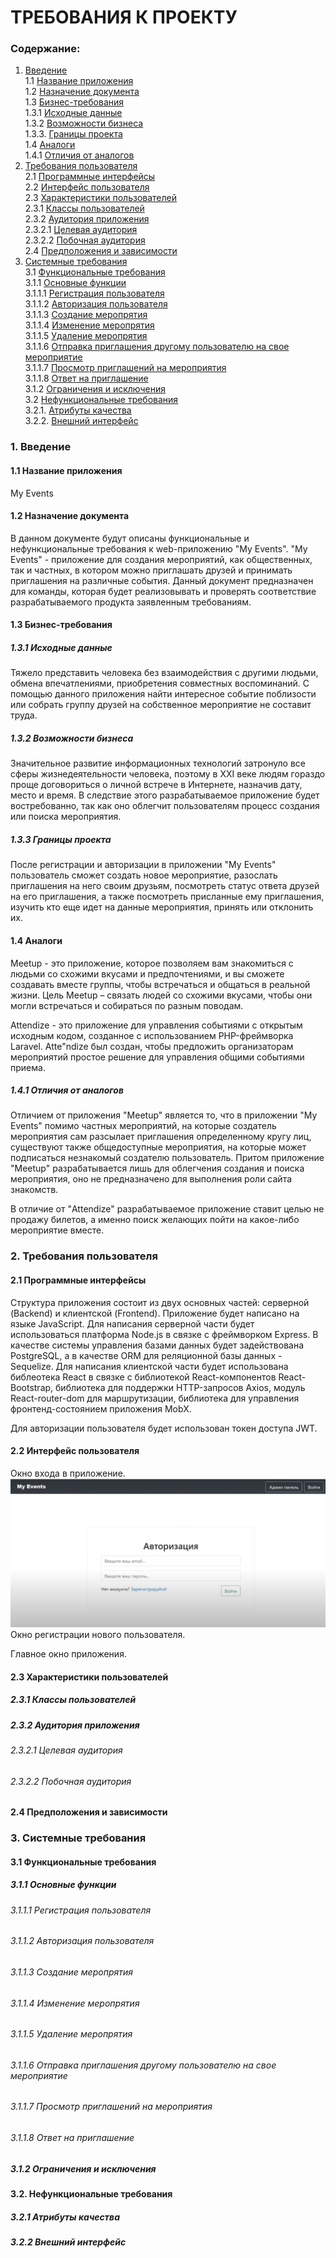 # ТРЕБОВАНИЯ К ПРОЕКТУ

### Содержание:
1. [Введение](#1) <br>
    1.1 [Название приложения](#1.1) <br>
    1.2 [Назначение документа](#1.2) <br>
    1.3 [Бизнес-требования](#1.3) <br>
        1.3.1 [Исходные данные](#1.3.1) <br>
        1.3.2 [Возможности бизнеса](#1.3.2) <br>
        1.3.3. [Границы проекта](#1.3.3) <br>
    1.4 [Аналоги](#1.4) <br>
        1.4.1 [Отличия от аналогов](#1.4.1) <br>
2. [Требования пользователя](#2) <br>
    2.1 [Программные интерфейсы](#2.1) <br>
    2.2 [Интерфейс пользователя](#2.2) <br>
    2.3 [Характеристики пользователей](#2.3) <br>
        2.3.1 [Классы пользователей](#2.3.1) <br>
        2.3.2 [Аудитория приложения](#2.3.2) <br>
            2.3.2.1 [Целевая аудитория](#2.3.2.1) <br>
            2.3.2.2 [Побочная аудитория](#2.3.2.2) <br>
    2.4 [Предположения и зависимости](#2.4) <br>
3. [Системные требования](#3) <br>
    3.1 [Функциональные требования](#3.1) <br>
        3.1.1 [Основные функции](#1.2.2) <br>
            3.1.1.1 [Регистрация пользователя](#3.1.1.1) <br>
            3.1.1.2 [Авторизация пользователя](#3.1.1.2) <br>
            3.1.1.3 [Создание меропрятия](#3.1.1.3) <br>
            3.1.1.4 [Изменение меропрятия](#3.1.1.4) <br>
            3.1.1.5 [Удаление меропрятия](#3.1.1.5) <br>
            3.1.1.6 [Отправка приглашения другому пользователю на свое мероприятие](#3.1.1.6) <br>
            3.1.1.7 [Просмотр приглашений на мероприятия](#3.1.1.7) <br>
            3.1.1.8 [Ответ на приглашение](#3.1.1.8) <br>
        3.1.2 [Ограничения и исключения](#3.1.2) <br>
    3.2 [Нефункциональные требования](#3.2) <br>
        3.2.1. [Атрибуты качества](#3.2.1) <br>
        3.2.2. [Внешний интерфейс](#3.2.2) <br>

### 1. Введение <a name="1"></a>
#### 1.1 Название приложения <a name="1.1"></a>
My Events
#### 1.2 Назначение документа <a name="1.2"></a>
В данном документе будут описаны функциональные и нефункциональные требования к web-приложению "My Events".
"My Events" - приложение для создания мероприятий, как общественных, так и частных, в котором можно приглашать друзей и принимать приглашения на различные события.
Данный документ предназначен для команды, которая будет реализовывать и проверять соответствие разрабатываемого продукта заявленным требованиям.

#### 1.3 Бизнес-требования <a name="1.3"></a>
##### 1.3.1 Исходные данные <a name="1.3.1"></a>
Тяжело представить человека без взаимодействия с другими людьми, обмена впечатлениями, приобретения совместных воспоминаний. С помощью данного приложения найти интересное событие поблизости или собрать группу друзей на собственное мероприятие не составит труда. 
##### 1.3.2 Возможности бизнеса <a name="1.3.2"></a>
Значительное развитие информационных технологий затронуло все сферы жизнедеятельности человека, поэтому в XXI веке людям гораздо проще договориться о личной встрече в Интернете, назначив дату, место и время. В следствие этого разрабатываемое приложение будет востребованно, так как оно облегчит пользователям процесс создания или поиска мероприятия. 
##### 1.3.3 Границы проекта <a name="1.3.3"></a>
После регистрации и авторизации в приложении "My Events" пользователь сможет создать новое мероприятие, разослать приглашения на него своим друзьям, посмотреть статус ответа друзей на его приглашения, а также посмотреть присланные ему приглашения, изучить кто еще идет на данные мероприятия, принять или отклонить их.
#### 1.4 Аналоги <a name="1.4"></a>
Meetup - это приложение, которое позволяем вам знакомиться с людьми со схожими вкусами и предпочтениями, и вы сможете создавать вместе группы, чтобы встречаться и общаться в реальной жизни. Цель Meetup – связать людей со схожими вкусами, чтобы они могли встречаться и собираться по разным поводам.

Attendize - это приложение для управления событиями с открытым исходным кодом, созданное с использованием PHP-фреймворка Laravel. Atte"ndize был создан, чтобы предложить организаторам мероприятий простое решение для управления общими событиями приема.
##### 1.4.1 Отличия от аналогов <a name="1.4.1"></a>
Отличием от приложения "Meetup" является то, что в приложении "My Events" помимо частных мероприятий, на которые создатель мероприятия сам разсылает приглашения определенному кругу лиц, существуют также общедоступные мероприятия, на которые может подписаться незнакомый создателю пользователь. Притом приложение "Meetup" разрабатывается лишь для облегчения создания и поиска мероприятия, оно не предназначено для выполнения роли сайта знакомств.

В отличие от "Attendize" разрабатываемое приложение ставит целью не продажу билетов, а именно поиск желающих пойти на какое-либо мероприятие вместе.

### 2. Требования пользователя <a name="2"></a>
#### 2.1 Программные интерфейсы <a name="2.1"></a>
Структура приложения состоит из двух основных частей: серверной (Backend) и клиентской (Frontend).
Приложение будет написано на языке JavaScript.
Для написания серверной части будет использоваться платформа Node.js в связке с фреймворком Express. В качестве системы управления базами данных будет задействована PostgreSQL, а в качестве ORM для реляционной базы данных - Sequelize.
Для написания клиентской части будет использована библеотека React в связке с библиотекой React-компонентов React-Bootstrap, библиотека для поддержки HTTP-запросов Axios, модуль React-router-dom для маршрутизации, библиотека для управления фронтенд-состоянием приложения MobX.

Для авторизации пользователя будет использован токен доступа JWT.
#### 2.2 Интерфейс пользователя <a name="2.2"></a>
Окно входа в приложение.
![](https://github.com/Varyasha/Tritpo/raw/main/documentation/mockups/Auth.png)<br>
Окно регистрации нового пользователя.

Главное окно приложения.

#### 2.3 Характеристики пользователей <a name="2.3"></a>
##### 2.3.1 Классы пользователей <a name="2.3.1"></a>
##### 2.3.2 Аудитория приложения <a name="2.3.2"></a>
###### 2.3.2.1 Целевая аудитория <a name="2.3.2.1"></a>
###### 2.3.2.2 Побочная аудитория <a name="2.3.2.2"></a>
#### 2.4 Предположения и зависимости <a name="2.4"></a>
### 3. Системные требования <a name="3"></a>
#### 3.1 Функциональные требования <a name="3.1"></a>
##### 3.1.1 Основные функции <a name="3.1.1"></a>
###### 3.1.1.1 Регистрация пользователя <a name="3.1.1.1"></a>
###### 3.1.1.2 Авторизация пользователя <a name="3.1.1.2"></a>
###### 3.1.1.3 Создание меропрятия <a name="3.1.1.3"></a>
###### 3.1.1.4 Изменение меропрятия <a name="3.1.1.4"></a>
###### 3.1.1.5 Удаление меропрятия <a name="3.1.1.5"></a>
###### 3.1.1.6 Отправка приглашения другому пользователю на свое мероприятие <a name="3.1.1.6"></a>
###### 3.1.1.7 Просмотр приглашений на мероприятия <a name="3.1.1.7"></a>
###### 3.1.1.8 Ответ на приглашение <a name="3.1.1.8"></a>
##### 3.1.2 Ограничения и исключения <a name="3.1.2"></a>
#### 3.2. Нефункциональные требования <a name="3.2"></a>
##### 3.2.1 Атрибуты качества <a name="3.2.1"></a>
##### 3.2.2 Внешний интерфейс <a name="3.2.2"></a>
